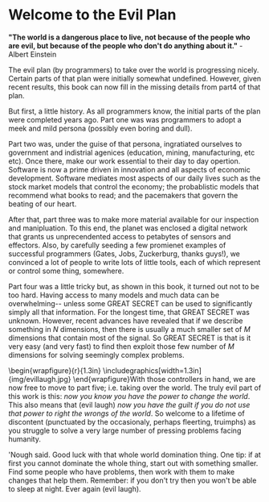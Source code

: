 # Welcome to the Evil Plan

__"The world is a dangerous place to live, not because of the people who are evil, but because of the people who don't do anything about it."__ - Albert Einstein

The evil plan (by programmers) to take over the
world is progressing nicely. Certain parts of that
plan were initially somewhat undefined. However, given recent
results, this book can now fill in the missing details from part4 of that plan.

But first, a little history. As all programmers
know, the initial parts of the plan were completed
years ago. Part one was was programmers to adopt a meek and mild
persona (possibly even boring and dull).

Part two was, under the guise of that persona,
ingratiated ourselves to government and indistrial
agenices (education, mining, manufacturing, etc
etc). Once there, make our work essential to their
day to day opertion. 
Software is now a prime driven in innovation and all aspects of economic development.
Software mediates most aspects of our daily lives such as the
stock market models that control
the economy; the probablistic models that recommend what books to read;
and the pacemakers that govern the beating of our heart.


After that, part three was to make  more
material available for our inspection and
manipluation. To this end, the planet was
enclosed a digital network that grants us
unprecendented access to petabytes of sensors and
effectors. Also, by carefully seeding a few
promienet examples of successful programmers (Gates,  Jobs, Zuckerburg, thanks guys!), we convinced a
lot of people to write lots of little tools, each of
which represent or control some thing, somewhere.

Part four was a little tricky but, as shown in this
book, it turned out not to be too hard.  Having
access to many models and much data can be
overwhelming-- unless some GREAT SECRET can be used
to significantly simply all that information. For
the longest time, that GREAT SECRET was
unknown. However, recent advances have revealed that
if we describe something in _N_ dimensions, then
there is usually a much smaller set of _M_
dimensions that contain most of the signal. So
GREAT SECRET is that is it very easy (and very fast) to
find then exploit those few number of _M_
dimensions for solving seemingly complex problems.

\begin{wrapfigure}{r}{1.3in}
\includegraphics[width=1.3in]{img/evillaugh.jpg}
\end{wrapfigure}With those controllers in hand, we
are now free to move to part five; i.e. taking over
the world.  The truly evil part of this
work is this:
_now you know you have the power to change the world_.
This also means that (evil laugh)
_now you have the guilt if you do not use that power to right the wrongs of the world_.
So welcome to a lifetime of discontent (punctuated by the occasionaly, perhaps fleerting, truimphs) as you struggle to solve a very large number of pressing
problems facing humanity.

'Nough said. Good luck with that whole
world domination thing. One tip: if at first you cannot dominate the whole
thing, start out with something smaller.
Find some people who have problems, then work with them to
make changes that help them.
Remember: if you don't try then you won't be able to sleep
at night.
Ever again (evil laugh).

